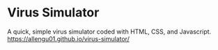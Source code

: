 # Virus Simulator
A quick, simple virus simulator coded with HTML, CSS, and Javascript.
https://allengu01.github.io/virus-simulator/
